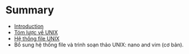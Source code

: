 # Summary

* [Introduction](README.md)
* [Tóm lược về UNIX](chapter1.md)
* [Hệ thống file UNIX](chapter2.md)
* Bổ sung hệ thống file và trình soạn thảo UNIX: nano and vim (cơ bản).

